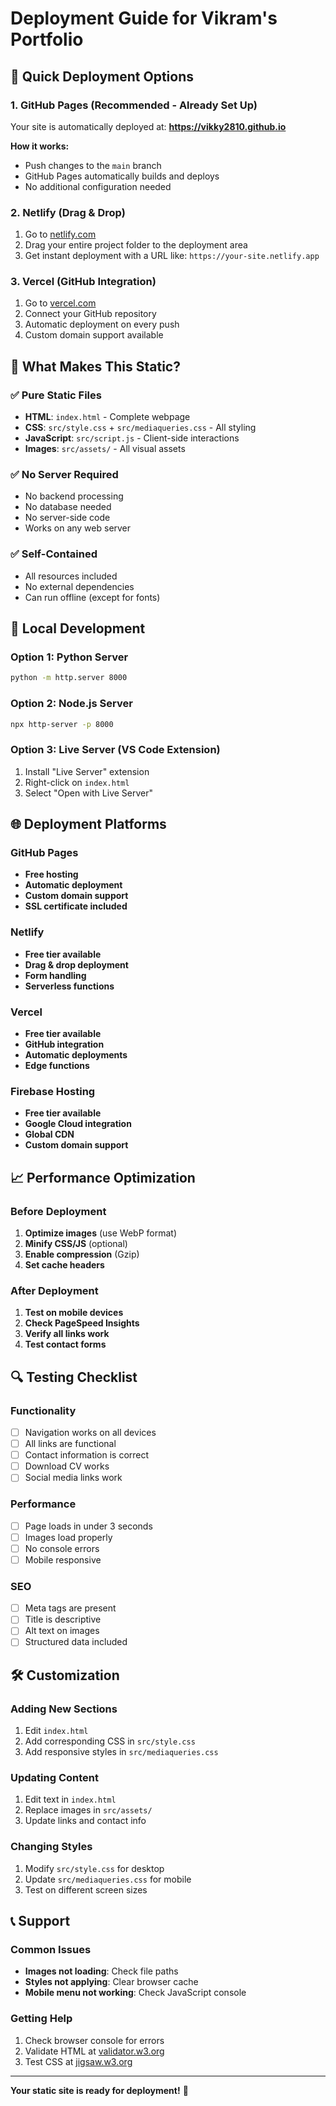 # Deployment Guide for Vikram's Portfolio

## 🚀 Quick Deployment Options

### 1. GitHub Pages (Recommended - Already Set Up)
Your site is automatically deployed at: **https://vikky2810.github.io**

**How it works:**
- Push changes to the `main` branch
- GitHub Pages automatically builds and deploys
- No additional configuration needed

### 2. Netlify (Drag & Drop)
1. Go to [netlify.com](https://netlify.com)
2. Drag your entire project folder to the deployment area
3. Get instant deployment with a URL like: `https://your-site.netlify.app`

### 3. Vercel (GitHub Integration)
1. Go to [vercel.com](https://vercel.com)
2. Connect your GitHub repository
3. Automatic deployment on every push
4. Custom domain support available

## 📁 What Makes This Static?

### ✅ Pure Static Files
- **HTML**: `index.html` - Complete webpage
- **CSS**: `src/style.css` + `src/mediaqueries.css` - All styling
- **JavaScript**: `src/script.js` - Client-side interactions
- **Images**: `src/assets/` - All visual assets

### ✅ No Server Required
- No backend processing
- No database needed
- No server-side code
- Works on any web server

### ✅ Self-Contained
- All resources included
- No external dependencies
- Can run offline (except for fonts)

## 🔧 Local Development

### Option 1: Python Server
```bash
python -m http.server 8000
```

### Option 2: Node.js Server
```bash
npx http-server -p 8000
```

### Option 3: Live Server (VS Code Extension)
1. Install "Live Server" extension
2. Right-click on `index.html`
3. Select "Open with Live Server"

## 🌐 Deployment Platforms

### GitHub Pages
- **Free hosting**
- **Automatic deployment**
- **Custom domain support**
- **SSL certificate included**

### Netlify
- **Free tier available**
- **Drag & drop deployment**
- **Form handling**
- **Serverless functions**

### Vercel
- **Free tier available**
- **GitHub integration**
- **Automatic deployments**
- **Edge functions**

### Firebase Hosting
- **Free tier available**
- **Google Cloud integration**
- **Global CDN**
- **Custom domain support**

## 📈 Performance Optimization

### Before Deployment
1. **Optimize images** (use WebP format)
2. **Minify CSS/JS** (optional)
3. **Enable compression** (Gzip)
4. **Set cache headers**

### After Deployment
1. **Test on mobile devices**
2. **Check PageSpeed Insights**
3. **Verify all links work**
4. **Test contact forms**

## 🔍 Testing Checklist

### Functionality
- [ ] Navigation works on all devices
- [ ] All links are functional
- [ ] Contact information is correct
- [ ] Download CV works
- [ ] Social media links work

### Performance
- [ ] Page loads in under 3 seconds
- [ ] Images load properly
- [ ] No console errors
- [ ] Mobile responsive

### SEO
- [ ] Meta tags are present
- [ ] Title is descriptive
- [ ] Alt text on images
- [ ] Structured data included

## 🛠️ Customization

### Adding New Sections
1. Edit `index.html`
2. Add corresponding CSS in `src/style.css`
3. Add responsive styles in `src/mediaqueries.css`

### Updating Content
1. Edit text in `index.html`
2. Replace images in `src/assets/`
3. Update links and contact info

### Changing Styles
1. Modify `src/style.css` for desktop
2. Update `src/mediaqueries.css` for mobile
3. Test on different screen sizes

## 📞 Support

### Common Issues
- **Images not loading**: Check file paths
- **Styles not applying**: Clear browser cache
- **Mobile menu not working**: Check JavaScript console

### Getting Help
1. Check browser console for errors
2. Validate HTML at [validator.w3.org](https://validator.w3.org)
3. Test CSS at [jigsaw.w3.org](https://jigsaw.w3.org/css-validator)

---

**Your static site is ready for deployment!** 🎉
